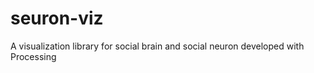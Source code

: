seuron-viz
==========

A visualization library for social brain and social neuron developed with Processing
